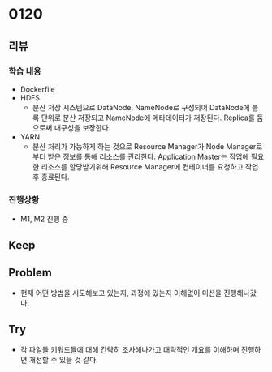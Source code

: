 # 0120
## 리뷰
### 학습 내용
- Dockerfile
- HDFS
  - 분산 저장 시스템으로 DataNode, NameNode로 구성되어 DataNode에 블록 단위로 분산 저장되고 NameNode에 메타데이터가 저장된다. Replica를 둠으로써 내구성을 보장한다.
- YARN
  - 분산 처리가 가능하게 하는 것으로 Resource Manager가 Node Manager로부터 받은 정보를 통해 리소스를 관리한다. Application Master는 작업에 필요한 리소스를 할당받기위해 Resource Manager에 컨테이너를 요청하고 작업후 종료된다.
### 진행상황
- M1, M2 진행 중
## Keep
## Problem
- 현재 어떤 방법을 시도해보고 있는지, 과정에 있는지 이해없이 미션을 진행해나갔다.
## Try
- 각 파일들 키워드들에 대해 간략히 조사해나가고 대략적인 개요를 이해하며 진행하면 개선할 수 있을 것 같다.